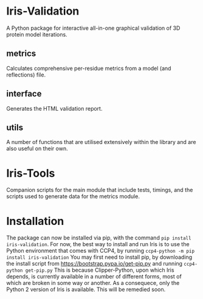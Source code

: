 # Iris-Validation
A Python package for interactive all-in-one graphical validation of 3D protein model iterations.

## metrics
Calculates comprehensive per-residue metrics from a model (and reflections) file.

## interface
Generates the HTML validation report.

## utils
A number of functions that are utilised extensively within the library and are also useful on their own.


# Iris-Tools
Companion scripts for the main module that include tests, timings, and the scripts used to generate data for the metrics module.


# Installation
The package can now be installed via pip, with the command `pip install iris-validation`.
For now, the best way to install and run Iris is to use the Python environment that comes with CCP4, by running `ccp4-python -m pip install iris-validation`
You may first need to install pip, by downloading the install script from https://bootstrap.pypa.io/get-pip.py and running `ccp4-python get-pip.py`
This is because Clipper-Python, upon which Iris depends, is currently available in a number of different forms, most of which are broken in some way or another. As a consequece, only the Python 2 version of Iris is available. This will be remedied soon.
